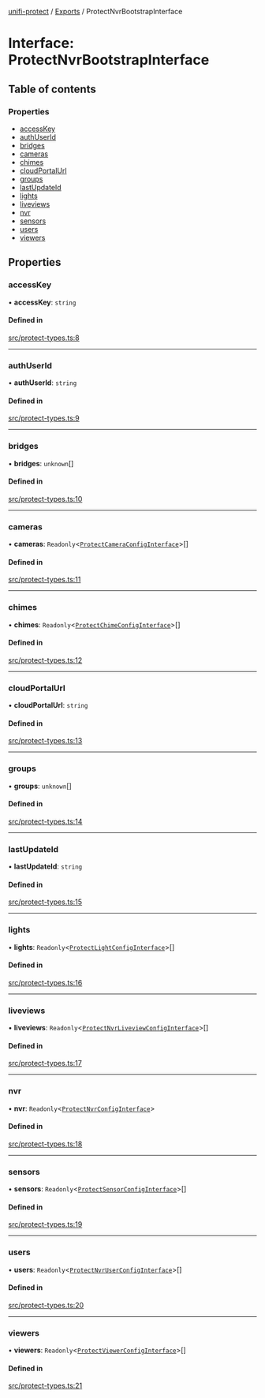 [unifi-protect](../README.md) / [Exports](../modules.md) / ProtectNvrBootstrapInterface

# Interface: ProtectNvrBootstrapInterface

## Table of contents

### Properties

- [accessKey](ProtectNvrBootstrapInterface.md#accesskey)
- [authUserId](ProtectNvrBootstrapInterface.md#authuserid)
- [bridges](ProtectNvrBootstrapInterface.md#bridges)
- [cameras](ProtectNvrBootstrapInterface.md#cameras)
- [chimes](ProtectNvrBootstrapInterface.md#chimes)
- [cloudPortalUrl](ProtectNvrBootstrapInterface.md#cloudportalurl)
- [groups](ProtectNvrBootstrapInterface.md#groups)
- [lastUpdateId](ProtectNvrBootstrapInterface.md#lastupdateid)
- [lights](ProtectNvrBootstrapInterface.md#lights)
- [liveviews](ProtectNvrBootstrapInterface.md#liveviews)
- [nvr](ProtectNvrBootstrapInterface.md#nvr)
- [sensors](ProtectNvrBootstrapInterface.md#sensors)
- [users](ProtectNvrBootstrapInterface.md#users)
- [viewers](ProtectNvrBootstrapInterface.md#viewers)

## Properties

### accessKey

• **accessKey**: `string`

#### Defined in

[src/protect-types.ts:8](https://github.com/hjdhjd/unifi-protect/blob/a8068b4/src/protect-types.ts#L8)

___

### authUserId

• **authUserId**: `string`

#### Defined in

[src/protect-types.ts:9](https://github.com/hjdhjd/unifi-protect/blob/a8068b4/src/protect-types.ts#L9)

___

### bridges

• **bridges**: `unknown`[]

#### Defined in

[src/protect-types.ts:10](https://github.com/hjdhjd/unifi-protect/blob/a8068b4/src/protect-types.ts#L10)

___

### cameras

• **cameras**: `Readonly`<[`ProtectCameraConfigInterface`](ProtectCameraConfigInterface.md)\>[]

#### Defined in

[src/protect-types.ts:11](https://github.com/hjdhjd/unifi-protect/blob/a8068b4/src/protect-types.ts#L11)

___

### chimes

• **chimes**: `Readonly`<[`ProtectChimeConfigInterface`](ProtectChimeConfigInterface.md)\>[]

#### Defined in

[src/protect-types.ts:12](https://github.com/hjdhjd/unifi-protect/blob/a8068b4/src/protect-types.ts#L12)

___

### cloudPortalUrl

• **cloudPortalUrl**: `string`

#### Defined in

[src/protect-types.ts:13](https://github.com/hjdhjd/unifi-protect/blob/a8068b4/src/protect-types.ts#L13)

___

### groups

• **groups**: `unknown`[]

#### Defined in

[src/protect-types.ts:14](https://github.com/hjdhjd/unifi-protect/blob/a8068b4/src/protect-types.ts#L14)

___

### lastUpdateId

• **lastUpdateId**: `string`

#### Defined in

[src/protect-types.ts:15](https://github.com/hjdhjd/unifi-protect/blob/a8068b4/src/protect-types.ts#L15)

___

### lights

• **lights**: `Readonly`<[`ProtectLightConfigInterface`](ProtectLightConfigInterface.md)\>[]

#### Defined in

[src/protect-types.ts:16](https://github.com/hjdhjd/unifi-protect/blob/a8068b4/src/protect-types.ts#L16)

___

### liveviews

• **liveviews**: `Readonly`<[`ProtectNvrLiveviewConfigInterface`](ProtectNvrLiveviewConfigInterface.md)\>[]

#### Defined in

[src/protect-types.ts:17](https://github.com/hjdhjd/unifi-protect/blob/a8068b4/src/protect-types.ts#L17)

___

### nvr

• **nvr**: `Readonly`<[`ProtectNvrConfigInterface`](ProtectNvrConfigInterface.md)\>

#### Defined in

[src/protect-types.ts:18](https://github.com/hjdhjd/unifi-protect/blob/a8068b4/src/protect-types.ts#L18)

___

### sensors

• **sensors**: `Readonly`<[`ProtectSensorConfigInterface`](ProtectSensorConfigInterface.md)\>[]

#### Defined in

[src/protect-types.ts:19](https://github.com/hjdhjd/unifi-protect/blob/a8068b4/src/protect-types.ts#L19)

___

### users

• **users**: `Readonly`<[`ProtectNvrUserConfigInterface`](ProtectNvrUserConfigInterface.md)\>[]

#### Defined in

[src/protect-types.ts:20](https://github.com/hjdhjd/unifi-protect/blob/a8068b4/src/protect-types.ts#L20)

___

### viewers

• **viewers**: `Readonly`<[`ProtectViewerConfigInterface`](ProtectViewerConfigInterface.md)\>[]

#### Defined in

[src/protect-types.ts:21](https://github.com/hjdhjd/unifi-protect/blob/a8068b4/src/protect-types.ts#L21)

